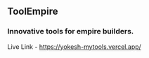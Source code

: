 ## ToolEmpire

### Innovative tools for empire builders.

Live Link - https://yokesh-mytools.vercel.app/

